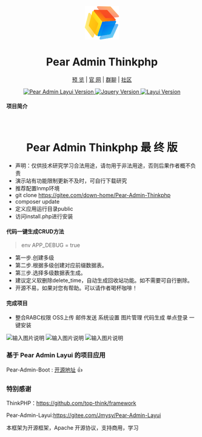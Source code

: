 
<div align="center">
<br/>
<br/>
<img src="/public/static/admin/images/logo.png" width="90px" style="margin-top:30px;"/>
  <h1 align="center">
    Pear Admin Thinkphp
  </h1>

  [预 览](http://layui.pearadmin.com)   |   [官 网](http://www.pearadmin.com/)   |   [群聊](https://jq.qq.com/?_wv=1027&k=5OdSmve)   |   [社区](http://forum.pearadmin.com/)


</div>

<p align="center">
    <a href="#">
        <img src="https://img.shields.io/badge/Pear Admin Layui-3.1.0+-green.svg" alt="Pear Admin Layui Version">
    </a>
    <a href="#">
        <img src="https://img.shields.io/badge/JQuery-2.0+-green.svg" alt="Jquery Version">
    </a>
      <a href="#">
        <img src="https://img.shields.io/badge/Layui-2.5.6+-green.svg" alt="Layui Version">
    </a>
</p>

#### 项目简介

<p style="padding:10px;"  width="90%">
 <h1 align="center">
    Pear Admin Thinkphp 最 终 版
  </h1> 
</p>

* 声明：仅供技术研究学习合法用途，请勿用于非法用途，否则后果作者概不负责
* 演示站有功能限制更新不及时，可自行下载研究
* 推荐配置lnmp环境
* git clone https://gitee.com/down-home/Pear-Admin-Thinkphp
* composer update
* 定义应用运行目录public
* 访问install.php进行安装


#### 代码一键生成CRUD方法
>env APP_DEBUG = true

* 第一步.创建多级
* 第二步.根据多级创建对应前缀数据表。
* 第三步.选择多级数据表生成。
* 建议定义软删除delete_time，自动生成回收站功能。如不需要可自行删除。
* 开源不易，如果对您有帮助。可以请作者喝杯咖啡！

#### 完成项目
* 整合RABC权限 OSS上传  邮件发送 系统设置 图片管理  代码生成  单点登录 一键安装

![输入图片说明](https://images.gitee.com/uploads/images/2020/1002/182204_d99078d2_1302383.png "1.png")
![输入图片说明](https://images.gitee.com/uploads/images/2020/1002/182212_4ed0ec3f_1302383.png "2.png")
![输入图片说明](https://images.gitee.com/uploads/images/2020/1002/182218_41ee2978_1302383.png "3.png")
### 基于 Pear Admin Layui 的项目应用

Pear-Admin-Boot : [开源地址](https://gitee.com/Jmysy/Pear-Admin-Boot) :+1: 

### 特别感谢

ThinkPHP：https://github.com/top-think/framework

Pear-Admin-Layui:https://gitee.com/Jmysy/Pear-Admin-Layui

本框架为开源框架，Apache 开源协议，支持商用，学习
